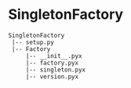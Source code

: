 # SingletonFactory

```
SingletonFactory
 |-- setup.py
 |-- Factory
     |-- __init__.pyx
     |-- factory.pyx
     |-- singleton.pyx
     |-- version.pyx
```
